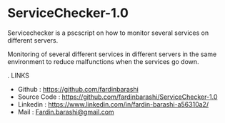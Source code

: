 # ServiceChecker-1.0
Servicechecker is a pscscript on how to monitor several services on different servers.

Monitoring of several different services in different servers in the same environment to reduce malfunctions when the services go down.


. LINKS
- Github : https://github.com/fardinbarashi
- Source Code : https://github.com/fardinbarashi/ServiceChecker-1.0 
- Linkedin : https://www.linkedin.com/in/fardin-barashi-a56310a2/
- Mail : Fardin.barashi@gmail.com

